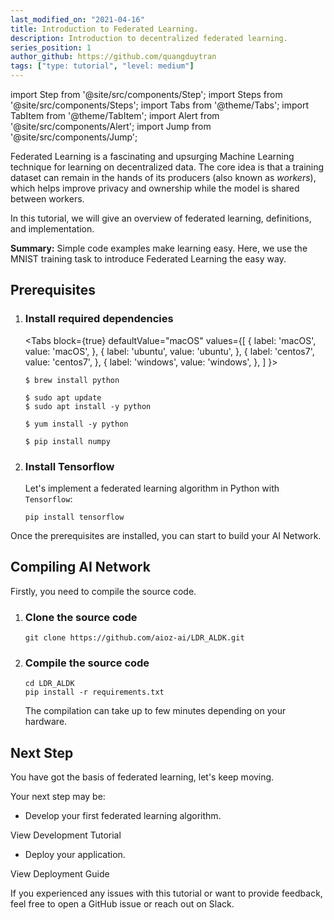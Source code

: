 ```yaml
---
last_modified_on: "2021-04-16"
title: Introduction to Federated Learning.
description: Introduction to decentralized federated learning.
series_position: 1
author_github: https://github.com/quangduytran
tags: ["type: tutorial", "level: medium"]
---
```


import Step from '@site/src/components/Step';
import Steps from '@site/src/components/Steps';
import Tabs from '@theme/Tabs';
import TabItem from '@theme/TabItem';
import Alert from '@site/src/components/Alert';
import Jump from '@site/src/components/Jump';

Federated Learning is a fascinating and upsurging Machine Learning technique for learning on decentralized data. The core idea is that a training dataset can remain in the hands of its producers (also known as *workers*), which helps improve privacy and ownership while the model is shared between workers.

In this tutorial, we will give an overview of federated learning, definitions, and implementation.

**Summary:** Simple code examples make learning easy. Here, we use the MNIST training task to introduce Federated Learning the easy way.

## Prerequisites

<Step headingDepth={3}>
<ol>
<li>

### Install required dependencies

<Tabs
  block={true}
  defaultValue="macOS"
  values={[
    { label: 'macOS', value: 'macOS', },
    { label: 'ubuntu', value: 'ubuntu', },
    { label: 'centos7', value: 'centos7', },
    { label: 'windows', value: 'windows', },
  ]
}>
<TabItem value="macOS">  

```
$ brew install python
```

</TabItem>
<TabItem value="ubuntu">

```
$ sudo apt update
$ sudo apt install -y python
```

</TabItem>
<TabItem value="centos7">

```
$ yum install -y python
```

</TabItem>
<TabItem value="windows">

```
$ pip install numpy
```

</TabItem>
</Tabs>

</li>
<li>

### Install Tensorflow

Let's implement a federated learning algorithm in Python with `Tensorflow`:

```
pip install tensorflow
```

</li>
</ol>
</Step>

Once the prerequisites are installed, you can start to build your AI Network.

## Compiling AI Network

Firstly, you need to compile the source code.

<Step headingDepth={3}>
<ol>
<li>

### Clone the source code

   ```
   git clone https://github.com/aioz-ai/LDR_ALDK.git
   ```

</li>
<li>

### Compile the source code

   ```
   cd LDR_ALDK
   pip install -r requirements.txt
   ```

<Alert type="info">

The compilation can take up to few minutes depending on your hardware.

</Alert>

</li>
</ol>
</Step>

<Steps headingDepth={3}>

</Steps>

## Next Step

You have got the basis of federated learning, let's keep moving.

Your next step may be:

* Develop your first federated learning algorithm.

<Jump to="/guides/getting-started/optim-network/">View Development Tutorial</Jump>

* Deploy your application.

<Jump to="/docs/next/dev/dev-overview/">View Deployment Guide</Jump>

If you experienced any issues with this tutorial or want to provide feedback, feel free to open a GitHub issue or reach out on Slack.
